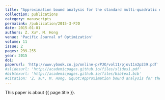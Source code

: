 ```yaml
---
title: "Approximation bound analysis for the standard multi-quadratic optimization problem"
collection: publications
category: manuscripts
permalink: /publication/2015-3-PJO
date: 2015-01-01
authors: Z. Xu*, M. Hong
venue: 'Pacific Journal of Optimization'
volume: 11
issue: 2
pages: 239-255
year: 2015
doi:
paperurl: 'http://www.ybook.co.jp/online-p/PJO/vol11/pjov11n2p239.pdf'
#slidesurl: 'http://academicpages.github.io/files/slides1.pdf'
#bibtexurl: 'http://academicpages.github.io/files/bibtex1.bib'
#citation: 'Z. Xu*, M. Hong. &quot;Approximation bound analysis for the standard multi-quadratic optimization problem.&quot; <i>Journal of the Operations Research Society of China</i>. 11(2):239-255, 2015.'
---
```


This paper is about {{ page.title }}.
